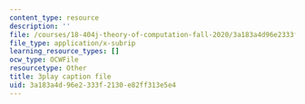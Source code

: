 ```yaml
---
content_type: resource
description: ''
file: /courses/18-404j-theory-of-computation-fall-2020/3a183a4d96e2333f2130e82ff313e5e4_KAySmSEGc9U.srt
file_type: application/x-subrip
learning_resource_types: []
ocw_type: OCWFile
resourcetype: Other
title: 3play caption file
uid: 3a183a4d-96e2-333f-2130-e82ff313e5e4
---
```

